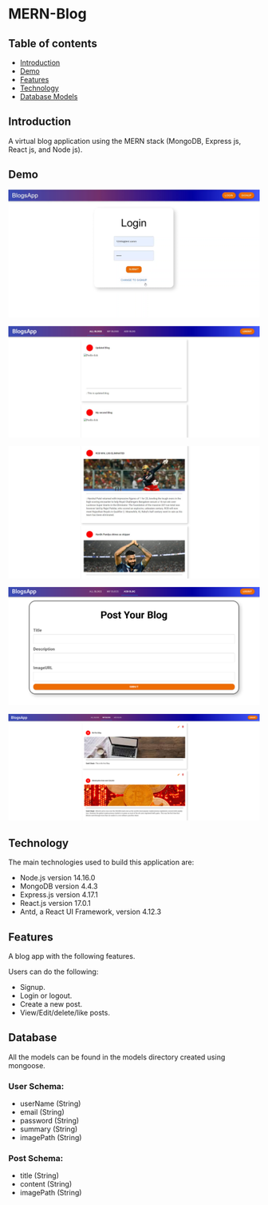 # MERN-Blog

## Table of contents

- [Introduction](#introduction)
- [Demo](#demo)
- [Features](#features)
- [Technology](#technology)
- [Database Models](#database)

## Introduction

A virtual blog application using the MERN stack (MongoDB, Express js, React js, and Node js).

## Demo

![Image description](login.png)

![Image description](home1.png)

![Image description](home3.png)

![Image description](Addblogs.png)

![Image description](myBlogs.png)


## Technology

The main technologies used to build this application are:

- Node.js version 14.16.0
- MongoDB version 4.4.3
- Express.js version 4.17.1
- React.js version 17.0.1
- Antd, a React UI Framework, version 4.12.3

## Features

A blog app with the following features.

Users can do the following:

- Signup.
- Login or logout.
- Create a new post.
- View/Edit/delete/like posts.

## Database

All the models can be found in the models directory created using mongoose.

### User Schema:

- userName (String)
- email (String)
- password (String)
- summary (String)
- imagePath (String)

### Post Schema:

- title (String)
- content (String)
- imagePath (String)

